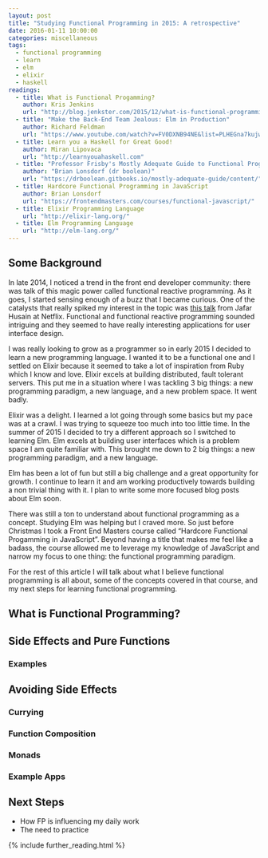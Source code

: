 ```yaml
---
layout: post
title: "Studying Functional Programming in 2015: A retrospective"
date: 2016-01-11 10:00:00
categories: miscellaneous
tags:
  - functional programming
  - learn
  - elm
  - elixir
  - haskell
readings:
  - title: What is Functional Progamming?
    author: Kris Jenkins
    url: "http://blog.jenkster.com/2015/12/what-is-functional-programming.html"
  - title: "Make the Back-End Team Jealous: Elm in Production"
    author: Richard Feldman
    url: "https://www.youtube.com/watch?v=FV0DXNB94NE&list=PLHEGna7kujw6XzsZrqyGZrXZSHedlt3rX"
  - title: Learn you a Haskell for Great Good!
    author: Miran Lipovaca
    url: "http://learnyouahaskell.com"
  - title: "Professor Frisby's Mostly Adequate Guide to Functional Programming"
    author: "Brian Lonsdorf (dr boolean)"
    url: "https://drboolean.gitbooks.io/mostly-adequate-guide/content/"
  - title: Hardcore Functional Programming in JavaScript
    author: Brian Lonsdorf
    url: "https://frontendmasters.com/courses/functional-javascript/"
  - title: Elixir Programming Language
    url: "http://elixir-lang.org/"
  - title: Elm Programming Language
    url: "http://elm-lang.org/"
---
```


## Some Background

In late 2014, I noticed a trend in the front end developer community: there was talk of this magic power called functional reactive programming. As it goes, I started sensing enough of a buzz that I became curious. One of the catalysts that really spiked my interest in the topic was [this talk](https://www.youtube.com/watch?v=gawmdhCNy-A) from Jafar Husain at Netflix. Functional and functional reactive programming sounded intriguing and they seemed to have really interesting applications for user interface design.

I was really looking to grow as a programmer so in early 2015 I decided to learn a new programming language. I wanted it to be a functional one and I settled on Elixir because it seemed to take a lot of inspiration from Ruby which I know and love. Elixir excels at building distributed, fault tolerant servers. This put me in a situation where I was tackling 3 big things: a new programming paradigm, a new language, and a new problem space. It went badly.

Elixir was a delight. I learned a lot going through some basics but my pace was at a crawl. I was trying to squeeze too much into too little time. In the summer of 2015 I decided to try a different approach so I switched to learning Elm. Elm excels at building user interfaces which is a problem space I am quite familiar with. This brought me down to 2 big things: a new programming paradigm, and a new language.

Elm has been a lot of fun but still a big challenge and a great opportunity for growth. I continue to learn it and am working productively towards building a non trivial thing with it. I plan to write some more focused blog posts about Elm soon.

There was still a ton to understand about functional programming as a concept. Studying Elm was helping but I craved more. So just before Christmas I took a Front End Masters course called “Hardcore Functional Progamming in JavaScript”. Beyond having a title that makes me feel like a badass, the course allowed me to leverage my knowledge of JavaScript and narrow my focus to one thing: the functional programming paradigm.

For the rest of this article I will talk about what I believe functional programming is all about, some of the concepts covered in that course, and my next steps for learning functional programming.

## What is Functional Programming?

## Side Effects and Pure Functions

### Examples

## Avoiding Side Effects

### Currying

### Function Composition

### Monads

### Example Apps

## Next Steps

* How FP is influencing my daily work
* The need to practice

{% include further_reading.html %}


